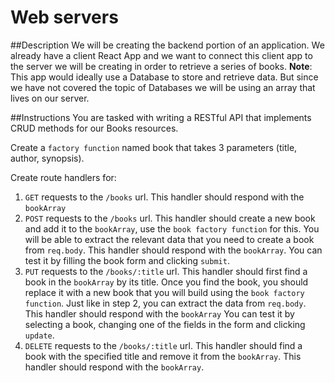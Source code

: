 # Web servers

##Description
We will be creating the backend portion of an application. We already have a client React App and we want to connect this client app to the server we will be creating in order to retrieve a series of books. 
**Note**: This app would ideally use a Database to store and retrieve data. But since we have not covered the topic of Databases we will be using an array that lives on our server.

##Instructions
You are tasked with writing a RESTful API that implements CRUD methods for our Books resources.

Create a ```factory function``` named book that takes 3 parameters (title, author, synopsis).

Create route handlers for:
1. ```GET``` requests to the ```/books``` url. This handler should respond with the ```bookArray```
2. ```POST``` requests to the ```/books``` url. This handler should create a new book and add it to the ```bookArray```, use the ```book factory function``` for this. You will be able to extract the relevant data that you need to create a book from ```req.body```. This handler should respond with the ```bookArray```. You can test it by filling the book form and clicking ```submit```.
3. ```PUT``` requests to the ```/books/:title``` url. This handler should first find a book in the ```bookArray``` by its title. Once you find the book, you should replace it with a new book that you will build using the ```book factory function```. Just like in step 2, you can extract the data from ```req.body```. This handler should respond with the ```bookArray``` You can test it by selecting a book, changing one of the fields in the form and clicking ```update```. 
4. ```DELETE``` requests to the ```/books/:title``` url. This handler should find a book with the specified title and remove it from the ```bookArray```. This handler should respond with the ```bookArray```.